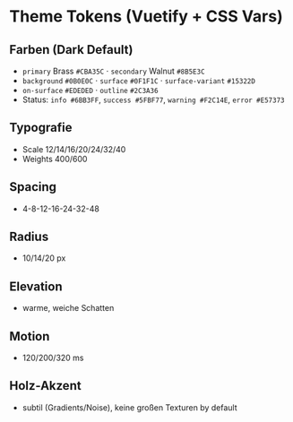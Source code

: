 # Theme Tokens (Vuetify + CSS Vars)

## Farben (Dark Default)
- `primary` Brass `#CBA35C` · `secondary` Walnut `#8B5E3C`
- `background` `#0B0E0C` · `surface` `#0F1F1C` · `surface-variant` `#15322D`
- `on-surface` `#EDEDED` · `outline` `#2C3A36`
- Status: `info #6BB3FF`, `success #5FBF77`, `warning #F2C14E`, `error #E57373`

## Typografie
- Scale 12/14/16/20/24/32/40
- Weights 400/600

## Spacing
- 4-8-12-16-24-32-48

## Radius
- 10/14/20 px

## Elevation
- warme, weiche Schatten

## Motion
- 120/200/320 ms

## Holz-Akzent
- subtil (Gradients/Noise), keine großen Texturen by default
